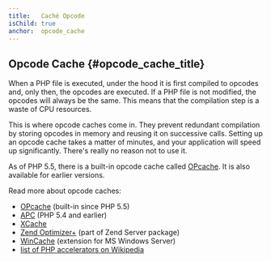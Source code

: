 ```yaml
---
title:   Caché Opcode
isChild: true
anchor:  opcode_cache
---
```


## Opcode Cache {#opcode_cache_title}

When a PHP file is executed, under the hood it is first compiled to opcodes and, only then, the opcodes are executed.
If a PHP file is not modified, the opcodes will always be the same. This means that the compilation step is a waste of
CPU resources.

This is where opcode caches come in. They prevent redundant compilation by storing opcodes in memory and reusing it on
successive calls. Setting up an opcode cache takes a matter of minutes, and your application will speed up
significantly. There's really no reason not to use it.

As of PHP 5.5, there is a built-in opcode cache called [OPcache][opcache-book]. It is also available for earlier
versions.

Read more about opcode caches:

* [OPcache][opcache-book] (built-in since PHP 5.5)
* [APC] (PHP 5.4 and earlier)
* [XCache]
* [Zend Optimizer+] (part of Zend Server package)
* [WinCache] (extension for MS Windows Server)
* [list of PHP accelerators on Wikipedia][PHP_accelerators]


[opcache-book]: http://php.net/book.opcache
[APC]: http://php.net/book.apc
[XCache]: http://xcache.lighttpd.net/
[Zend Optimizer+]: http://www.zend.com/en/products/zend_server
[WinCache]: http://www.iis.net/download/wincacheforphp
[PHP_accelerators]: http://en.wikipedia.org/wiki/List_of_PHP_accelerators
